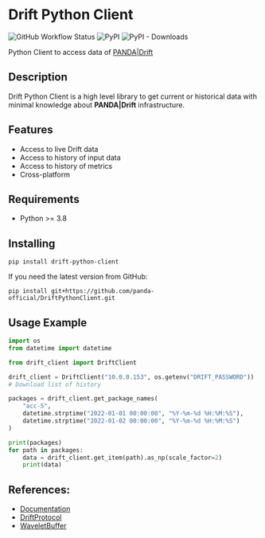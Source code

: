 # Drift Python Client

![GitHub Workflow Status](https://img.shields.io/github/workflow/status/panda-official/DriftPythonClient/ci)
![PyPI](https://img.shields.io/pypi/v/drift-python-client)
![PyPI - Downloads](https://img.shields.io/pypi/dm/drift-python-client)

Python Client to access data of [PANDA|Drift](docs/panda_drift.md)

## Description

Drift Python Client is a high level library to get current or historical data with minimal knowledge about **PANDA|Drift**
infrastructure.

## Features

* Access to live Drift data
* Access to history of input data
* Access to history of metrics
* Cross-platform

## Requirements

* Python >= 3.8

## Installing

```
pip install drift-python-client
```

If you need the latest version from GitHub:

```
pip install git+https://github.com/panda-official/DriftPythonClient.git
```

## Usage Example

```python
import os
from datetime import datetime

from drift_client import DriftClient

drift_client = DriftClient("10.0.0.153", os.getenv("DRIFT_PASSWORD"))
# Download list of history

packages = drift_client.get_package_names(
    "acc-5",
    datetime.strptime("2022-01-01 00:00:00", "%Y-%m-%d %H:%M:%S"),
    datetime.strptime("2022-01-02 00:00:00", "%Y-%m-%d %H:%M:%S")
)

print(packages)
for path in packages:
    data = drift_client.get_item(path).as_np(scale_factor=2)
    print(data)
```

## References:

* [Documentation](https://driftpythonclient.readthedocs.io/en/latest/)
* [DriftProtocol](https://github.com/panda-official/DriftProtocol)
* [WaveletBuffer](https://github.com/panda-official/WaveletBuffer)
